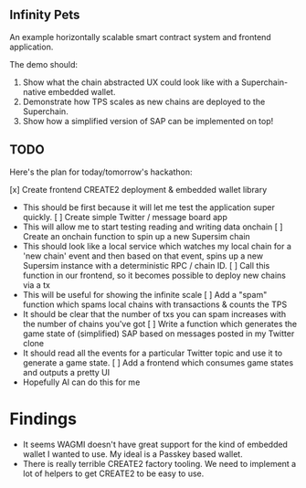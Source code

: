 ## Infinity Pets

An example horizontally scalable smart contract system and frontend application.

The demo should:
1. Show what the chain abstracted UX could look like with a Superchain-native embedded wallet.
2. Demonstrate how TPS scales as new chains are deployed to the Superchain.
3. Show how a simplified version of SAP can be implemented on top!


## TODO
Here's the plan for today/tomorrow's hackathon:

[x] Create frontend CREATE2 deployment & embedded wallet library
  * This should be first because it will let me test the application super quickly.
[ ] Create simple Twitter / message board app
  * This will allow me to start testing reading and writing data onchain
[ ] Create an onchain function to spin up a new Supersim chain
  * This should look like a local service which watches my local chain for a 'new chain' event and then based on that event, spins up a new Supersim instance with a deterministic RPC / chain ID.
[ ] Call this function in our frontend, so it becomes possible to deploy new chains via a tx
  * This will be useful for showing the infinite scale
[ ] Add a "spam" function which spams local chains with transactions & counts the TPS
  * It should be clear that the number of txs you can spam increases with the number of chains you've got
[ ] Write a function which generates the game state of (simplified) SAP based on messages posted in my Twitter clone
  * It should read all the events for a particular Twitter topic and use it to generate a game state.
[ ] Add a frontend which consumes game states and outputs a pretty UI
  * Hopefully AI can do this for me



# Findings
* It seems WAGMI doesn't have great support for the kind of embedded wallet I wanted to use. My ideal is a Passkey based wallet.
* There is really terrible CREATE2 factory tooling. We need to implement a lot of helpers to get CREATE2 to be easy to use.